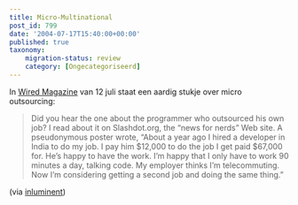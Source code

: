 ```yaml
---
title: Micro-Multinational
post_id: 799
date: '2004-07-17T15:40:00+00:00'
published: true
taxonomy:
    migration-status: review
    category: [Ongecategoriseerd]
---
```

In [Wired Magazine](https://web.archive.org/web/20050207103957/http://www.wired.com/wired/archive/12.07/view.html?pg=2) van 12 juli staat een aardig stukje over micro outsourcing:

> Did you hear the one about the programmer who outsourced his own job? I read about it on Slashdot.org, the “news for nerds” Web site. A pseudonymous poster wrote, “About a year ago I hired a developer in India to do my job. I pay him $12,000 to do the job I get paid $67,000 for. He’s happy to have the work. I’m happy that I only have to work 90 minutes a day, talking code. My employer thinks I’m telecommuting. Now I’m considering getting a second job and doing the same thing.”

(via [inluminent](https://web.archive.org/web/20050207103957/http://www.inluminent.com/mt-tb.cgi?__mode=view&entry_id=1141))